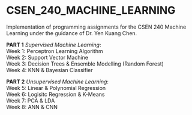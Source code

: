 # CSEN_240_MACHINE_LEARNING
Implementation of programming assignments for the CSEN 240 Machine Learning under the guidance of Dr. Yen Kuang Chen.<br/>

<b>PART 1</b> <i>Supervised Machine Learning</i>: <br/>
Week 1: Perceptron Learning Algorithm <br/>
Week 2: Support Vector Machine <br/>
Week 3: Decision Trees & Ensemble Modelling (Random Forest) <br/>
Week 4: KNN & Bayesian Classifier <br/>

<b>PART 2</b> <i>Unsupervised Machine Learning</i>: <br/>
Week 5: Linear & Polynomial Regression <br/>
Week 6: Logisitc Regression & K-Means <br/>
Week 7: PCA & LDA <br/>
Week 8: ANN & CNN <br/>
